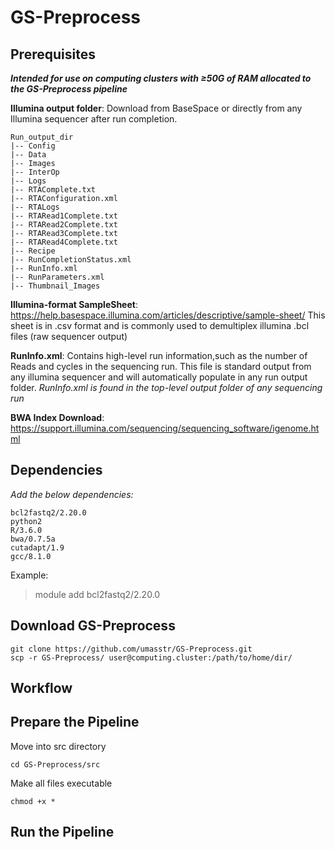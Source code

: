 # GS-Preprocess
## Prerequisites
***Intended for use on computing clusters with ≥50G of RAM allocated to the GS-Preprocess pipeline***

**Illumina output folder**: Download from BaseSpace or directly from any Illumina sequencer after run completion. 
	
	Run_output_dir
	|-- Config
	|-- Data
	|-- Images
	|-- InterOp
	|-- Logs
	|-- RTAComplete.txt
	|-- RTAConfiguration.xml
	|-- RTALogs
	|-- RTARead1Complete.txt
	|-- RTARead2Complete.txt
	|-- RTARead3Complete.txt
	|-- RTARead4Complete.txt
	|-- Recipe
	|-- RunCompletionStatus.xml
	|-- RunInfo.xml
	|-- RunParameters.xml
	|-- Thumbnail_Images

**Illumina-format SampleSheet**: https://help.basespace.illumina.com/articles/descriptive/sample-sheet/ This sheet is in .csv format and is commonly used to demultiplex illumina .bcl files (raw sequencer output)

**RunInfo.xml**: Contains high-level run information,such as the number of Reads and cycles in the sequencing run. This file is standard output from any illumina sequencer and will automatically populate in any run output folder. *RunInfo.xml is found in the top-level output folder of any sequencing run*

**BWA Index Download**: https://support.illumina.com/sequencing/sequencing_software/igenome.html

## Dependencies
*Add the below dependencies:*

	bcl2fastq2/2.20.0
	python2
	R/3.6.0
	bwa/0.7.5a
	cutadapt/1.9
	gcc/8.1.0
	
Example:
>module add bcl2fastq2/2.20.0
## Download GS-Preprocess
	git clone https://github.com/umasstr/GS-Preprocess.git
	scp -r GS-Preprocess/ user@computing.cluster:/path/to/home/dir/
## Workflow

## Prepare the Pipeline
Move into src directory

	cd GS-Preprocess/src
Make all files executable	

	chmod +x *
## Run the Pipeline

